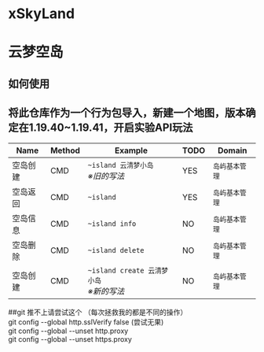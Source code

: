 # xSkyLand
# 云梦空岛


## 如何使用
## 将此仓库作为一个行为包导入，新建一个地图，版本确定在1.19.40~1.19.41，开启实验API玩法


| Name | Method | Example                           | TODO | Domain   |
|------|--------|-----------------------------------|------|----------|
| 空岛创建 | CMD    | `~island 云清梦小岛`<br>*※旧的写法*        | YES  | `岛屿基本管理` |
| 空岛返回 | CMD    | `~island`                         | YES  | `岛屿基本管理` |
| 空岛信息 | CMD    | `~island info`                    | NO   | `岛屿基本管理` |
| 空岛删除 | CMD    | `~island delete`                  | NO   | `岛屿基本管理` |
| 空岛创建 | CMD    | `~island create 云清梦小岛`<br>*※新的写法* | NO   | `岛屿基本管理` |

##git 推不上请尝试这个   （每次拯救我的都是不同的操作）  
git config --global http.sslVerify false  (尝试无果)  
git config --global --unset http.proxy  
git config --global --unset https.proxy  